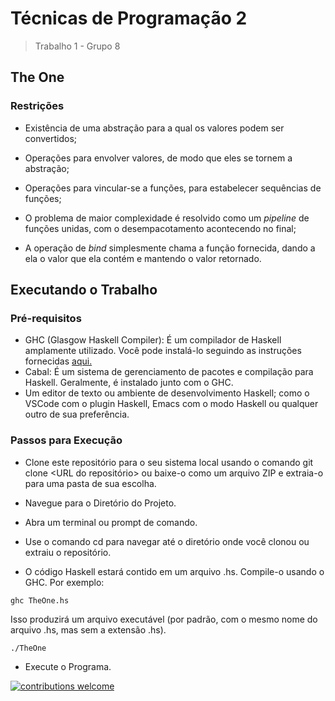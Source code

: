 # Técnicas de Programação 2

> Trabalho 1 - Grupo 8


## The One

### Restrições

* Existência de uma abstração para a qual os valores podem ser convertidos;

* Operações para envolver valores, de modo que eles se tornem a abstração;

* Operações para vincular-se a funções, para estabelecer sequências de funções;

* O problema de maior complexidade é resolvido como um _pipeline_ de funções unidas, com o desempacotamento acontecendo no final;

* A operação de _bind_ simplesmente chama a função fornecida, dando a ela o valor que ela contém e mantendo o valor retornado.


## Executando o Trabalho

### Pré-requisitos

* GHC (Glasgow Haskell Compiler): É um compilador de Haskell amplamente utilizado. Você pode instalá-lo seguindo as instruções fornecidas [aqui.](https://www.haskell.org/downloads/)
* Cabal: É um sistema de gerenciamento de pacotes e compilação para Haskell. Geralmente, é instalado junto com o GHC.
* Um editor de texto ou ambiente de desenvolvimento Haskell; como o VSCode com o plugin Haskell, Emacs com o modo Haskell ou qualquer outro de sua preferência.

### Passos para Execução

* Clone este repositório para o seu sistema local usando o comando git clone <URL do repositório> ou baixe-o como um arquivo ZIP e extraia-o para uma pasta de sua escolha.
* Navegue para o Diretório do Projeto.
* Abra um terminal ou prompt de comando.
*  Use o comando cd para navegar até o diretório onde você clonou ou extraiu o repositório.

* O código Haskell estará contido em um arquivo .hs. Compile-o usando o GHC. Por exemplo:
```
ghc TheOne.hs
```
Isso produzirá um arquivo executável (por padrão, com o mesmo nome do arquivo .hs, mas sem a extensão .hs).
```
./TheOne
```
* Execute o Programa.

[![contributions welcome](https://img.shields.io/badge/contributions-welcome-brightgreen.svg?style=flat)](https://github.com/Vitoudi/TP2-Trabalho-1/issues)
